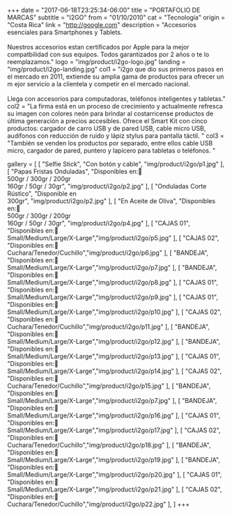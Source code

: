 +++
date = "2017-06-18T23:25:34-06:00"
title = "PORTAFOLIO DE MARCAS"
subtitle = "I2GO"
from = "01/10/2010"
cat = "Tecnología"
origin = "Costa Rica"
link = "http://google.com"
description = "Accesorios esenciales para Smartphones y Tablets.<br><br>Nuestros accesorios estan certificados por Apple para la mejor compatbilidad con sus equipos. Todos garantizados por 2 años o te lo reemplazamos."
logo = "img/product/i2go-logo.jpg"
landing = "img/product/i2go-landing.jpg"
col1 = "i2go que dio sus primeros pasos en el mercado en 2011, extiende su amplia gama de productos para ofrecer un m    ejor servicio a la clientela y competir en el mercado nacional. <br><br>Llega con accesorios para computadoras, teléfonos inteligentes y tabletas."
col2 = "La firma está en un proceso de crecimiento y actualmente refresca su imagen con colores neón para brindar al costarricense productos de última generación a precios accesibles. Ofrece el Smart Kit con cinco productos: cargador de carro USB y de pared USB, cable micro USB, audífonos con reducción de ruido y lápiz stylus para pantalla táctil. "
col3 = "También se venden los productos por separado, entre ellos cable USB micro, cargador de pared, puntero y lapicero para tabletas o teléfonos. "

gallery = [
    [ "Selfie Stick", "Con botón y cable", "img/product/i2go/p1.jpg" ],
    [ "Papas Fristas Onduladas", "Disponibles en: <br>500gr / 300gr  /  200gr<br>160gr  /  50gr  /  30gr", "img/product/i2go/p2.jpg" ],
    [ "Onduladas Corte Rústico", "Disponible en<br>300gr", "img/product/i2go/p2.jpg" ],
    [ "En Aceite de Oliva", "Disponibles en: <br>500gr / 300gr  /  200gr<br>160gr  /  50gr  /  30gr", "img/product/i2go/p4.jpg" ],
    [ "CAJAS 01", "Disponibles en: <br>Small/Medium/Large/X-Large","img/product/i2go/p5.jpg" ],
    [ "CAJAS 02", "Disponibles en: <br>Cuchara/Tenedor/Cuchillo","img/product/i2go/p6.jpg" ],
    [ "BANDEJA", "Disponibles en: <br>Small/Medium/Large/X-Large","img/product/i2go/p7.jpg" ],
    [ "BANDEJA", "Disponibles en: <br>Small/Medium/Large/X-Large","img/product/i2go/p8.jpg" ],
    [ "CAJAS 01", "Disponibles en: <br>Small/Medium/Large/X-Large","img/product/i2go/p9.jpg" ],
     [ "CAJAS 01", "Disponibles en: <br>Small/Medium/Large/X-Large","img/product/i2go/p10.jpg" ],
    [ "CAJAS 02", "Disponibles en: <br>Cuchara/Tenedor/Cuchillo","img/product/i2go/p11.jpg" ],
    [ "BANDEJA", "Disponibles en: <br>Small/Medium/Large/X-Large","img/product/i2go/p12.jpg" ],
    [ "BANDEJA", "Disponibles en: <br>Small/Medium/Large/X-Large","img/product/i2go/p13.jpg" ],
     [ "CAJAS 01", "Disponibles en: <br>Small/Medium/Large/X-Large","img/product/i2go/p14.jpg" ],
    [ "CAJAS 02", "Disponibles en: <br>Cuchara/Tenedor/Cuchillo","img/product/i2go/p15.jpg" ],
    [ "BANDEJA", "Disponibles en: <br>Small/Medium/Large/X-Large","img/product/i2go/p7.jpg" ],
    [ "BANDEJA", "Disponibles en: <br>Small/Medium/Large/X-Large","img/product/i2go/p16.jpg" ],
     [ "CAJAS 01", "Disponibles en: <br>Small/Medium/Large/X-Large","img/product/i2go/p17.jpg" ],
    [ "CAJAS 02", "Disponibles en: <br>Cuchara/Tenedor/Cuchillo","img/product/i2go/p18.jpg" ],
    [ "BANDEJA", "Disponibles en: <br>Small/Medium/Large/X-Large","img/product/i2go/p19.jpg" ],
    [ "BANDEJA", "Disponibles en: <br>Small/Medium/Large/X-Large","img/product/i2go/p20.jpg" ],
     [ "CAJAS 01", "Disponibles en: <br>Small/Medium/Large/X-Large","img/product/i2go/p21.jpg" ],
    [ "CAJAS 02", "Disponibles en: <br>Cuchara/Tenedor/Cuchillo","img/product/i2go/p22.jpg" ],
]
+++


